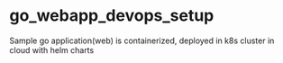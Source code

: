 # go_webapp_devops_setup
Sample go application(web) is containerized, deployed in k8s cluster in cloud with helm charts
